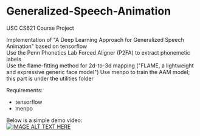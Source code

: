 # Generalized-Speech-Animation
USC CS621 Course Project

Implementation of "A Deep Learning Approach for Generalized Speech Animation" based on tensorflow<br>
Use the Penn Phonetics Lab Forced Aligner (P2FA) to extract phonemetic labels<br>
Use the flame-fitting method for 2d-to-3d mapping ("FLAME, a lightweight and expressive generic face model")
Use menpo to train the AAM model; this part is under the utilities folder

Requirements:
* tensorflow
* menpo

Below is a simple demo video:<br>
[![IMAGE ALT TEXT HERE](https://img.youtube.com/vi/rIueI1imqPA/0.jpg)](https://www.youtube.com/watch?v=rIueI1imqPA)
